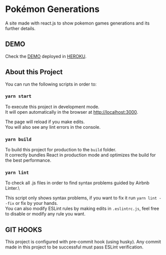 # Pokémon Generations

A site made with react.js to show pokemon games generations and its further details.

## DEMO

Check the [DEMO](https://pokemon-challenges.herokuapp.com/) deployed in [HEROKU](https://www.heroku.com/).

## About this Project

You can run the following scripts in order to:

### `yarn start`

To execute this project in development mode.\
It will open automatically in the browser at [http://localhost:3000](http://localhost:3000).

The page will reload if you make edits.\
You will also see any lint errors in the console.

### `yarn build`

To build this project for production to the `build` folder.\
It correctly bundles React in production mode and optimizes the build for the best performance.

### `yarn lint`

To check all .js files in order to find syntax problems guided by Airbnb Linter.\

This script only shows syntax problems, if you want to fix it run `yarn lint --fix` or fix by your hands.\
You can also modify ESLint rules by making edits in `.eslintrc.js`, feel free to disable or modify any rule you want.

## GIT HOOKS

This project is configured with pre-commit hook (using husky). Any commit made in this project to be successful must pass ESLint verification.
